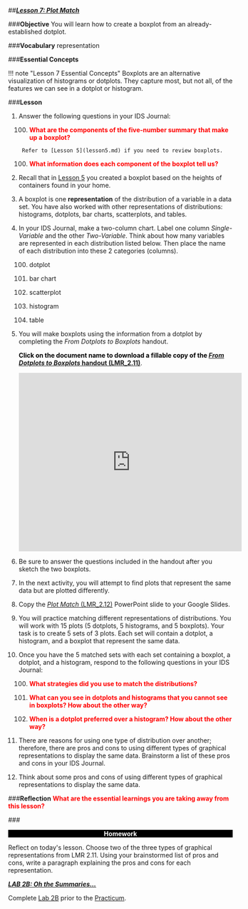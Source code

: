 ##***<u>Lesson 7: Plot Match</u>***

###**Objective**
You will learn how to create a boxplot from an already-established dotplot.

###**Vocabulary**
representation

###**Essential Concepts**

!!! note "Lesson 7 Essential Concepts"
    Boxplots are an alternative visualization of histograms or dotplots. They capture
    most, but not all, of the features we can see in a dotplot or histogram.

###**Lesson**
1. Answer the following questions in your IDS Journal:

    100. <strong style="color: red;"> What are the components of the five-number summary that make up a boxplot?</strong> 
        
        Refer to [Lesson 5](lesson5.md) if you need to review boxplots.

    100. <strong style="color: red;">What information does each component of the boxplot tell us?</strong>

2. Recall that in [Lesson 5](lesson5.md) you created a boxplot based on the heights of containers found in your home.

3. A boxplot is one **representation** of the distribution of a variable in a data set. You have also worked with other representations of distributions: histograms, dotplots, bar charts, scatterplots, and tables.
    
4. In your IDS Journal, make a two-column chart. Label one column *Single-Variable* and the other *Two-Variable*. Think about how many variables are represented in each distribution listed below. Then place the name of each distribution into these 2 categories (columns).

  
    100. dotplot
    
    100. bar chart
    
    100. scatterplot

    100. histogram

    100. table
  
    
5. You will make boxplots using the information from a dotplot by completing the *From Dotplots to Boxplots* handout.


    <strong style="color: black;">Click on the document name to download a fillable copy of the [*From Dotplots to Boxplots* handout (LMR_2.11)](https://ucla.box.com/s/evvl4mpnbsklf5faibv8czpjowy9b9ic)</strong>.

    <iframe src="https://app.box.com/embed/s/evvl4mpnbsklf5faibv8czpjowy9b9ic?sortColumn=date&view=list" width="500" height="400" frameborder="0" allowfullscreen webkitallowfullscreen msallowfullscreen></iframe>


6. Be sure to answer the questions included in the handout after you sketch the two boxplots. 

7. In the next activity, you will attempt to find plots that represent the same data but are plotted differently.

8. Copy the [*Plot Match* (LMR_2.12)](https://docs.google.com/presentation/d/12Hvz7ZJLQ8P4z3nD708jALJaU_hIuQ0qToE0nlj4lTg/copy?usp=sharing) PowerPoint slide to your Google Slides. 

9. You will practice matching different representations of distributions. You will work with 15 plots (5 dotplots, 5 histograms, and 5 boxplots). Your task is to create 5 sets of 3 plots. Each set will contain a dotplot, a histogram, and a boxplot that represent the same data. 

10. Once you have the 5 matched sets with each set containing a boxplot, a dotplot, and a histogram, respond to the following questions in your IDS Journal:

    100. <strong style="color: red;">What strategies did you use to match the distributions?</strong> 
    
    100. <strong style="color: red;">What can you see in dotplots and histograms that you cannot see in boxplots? How about the other way?</strong> 
    
    100. <strong style="color: red;">When is a dotplot preferred over a histogram? How about the other way?</strong> 

11. There are reasons for using one type of distribution over another; therefore, there are pros and cons to using different types of graphical representations to display the same data. Brainstorm a list of these pros and cons in your IDS Journal.

12. Think about some pros and cons of using different types of graphical representations to display the same data.


###**Reflection**
<strong style="color:red;">What are the essential learnings you are taking away from this lesson? </strong>


###<p style="background: black; color: white; text-align: center;">**Homework**</p>

Reflect on today's lesson. Choose two of the three types of graphical representations from LMR 2.11. Using your brainstormed list of pros and cons, write a paragraph explaining the pros and cons for each representation.

[<u>***LAB 2B: Oh the Summaries…***</u>](lab2b.md)

Complete [Lab 2B](lab2b.md) prior to the [Practicum](practicum1.md).